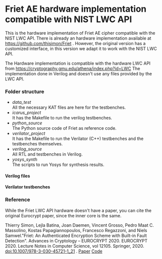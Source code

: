 # Friet AE hardware implementation compatible with NIST LWC API

This is the hardware implementation of Friet AE cipher compatible with the NIST LWC API. 
There is already an hardware implementation available at https://github.com/thisimon/Friet .
However, the original version has a customized interface, in this version we adapt it to work with the NIST LWC API.

The Hardware implementation is compatible with the hardware LWC API from https://cryptography.gmu.edu/athena/index.php?id=LWC
The implementation done in Verilog and doesn't use any files provided by the LWC API.

### Folder structure  
- *data_test*  
	All the necessary KAT files are here for the testbenches.
- *icarus_project*  
	It has the Makefile to run the verilog testbenches.
- *python_source*  
	The Python source code of Friet as reference code.
- *verilator_project*  
	It has the Makefile to run the Verilator (C++) testbenches and the testbenches themselves.
- *verilog_source*  
	All RTL and testbenches in Verilog.
- *yosys_synth*  
	The scripts to run Yosys for synthesis results.
		
#### Verilog files

#### Verilator testbenches

### Reference

While the Friet LWC API hardware doesn't have a paper, you can cite the original Eurocrypt paper, since the inner core is the same.

Thierry Simon, Lejla Batina, Joan Daemen, Vincent Grosso, Pedro Maat C. Massolino, Kostas Papagiannopoulos, Francesco Regazzoni, and Niels Samwel."Friet: An Authenticated Encryption Scheme with Built-in Fault Detection". Advances in Cryptology – EUROCRYPT 2020. EUROCRYPT 2020. Lecture Notes in Computer Science, vol 12105. Springer, 2020. [doi:10.1007/978-3-030-45721-1_21](https://doi.org/10.1007/978-3-030-45721-1_21) . [Paper](https://eprint.iacr.org/2020/425) [Code](https://github.com/thisimon/Friet)
